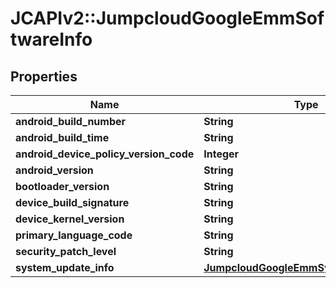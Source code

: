 # JCAPIv2::JumpcloudGoogleEmmSoftwareInfo

## Properties
Name | Type | Description | Notes
------------ | ------------- | ------------- | -------------
**android_build_number** | **String** |  | [optional] 
**android_build_time** | **String** |  | [optional] 
**android_device_policy_version_code** | **Integer** |  | [optional] 
**android_version** | **String** |  | [optional] 
**bootloader_version** | **String** |  | [optional] 
**device_build_signature** | **String** |  | [optional] 
**device_kernel_version** | **String** |  | [optional] 
**primary_language_code** | **String** |  | [optional] 
**security_patch_level** | **String** |  | [optional] 
**system_update_info** | [**JumpcloudGoogleEmmSystemUpdateInfo**](JumpcloudGoogleEmmSystemUpdateInfo.md) |  | [optional] 

